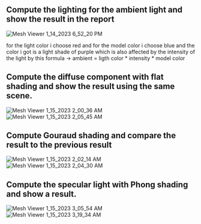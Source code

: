 ## Compute the lighting for the ambient light and show the result in the report

![Mesh Viewer 1_14_2023 6_52_20 PM](https://user-images.githubusercontent.com/115185916/212485544-4dae2191-e88e-434d-98c9-740d3d356a65.png)

for the light color i choose red and for the model color i choose blue and the color i got is a light shade of purple which is also affected by the intensity of the light
by this formula -> ambient = ligth color * intensity * model color


## Compute the diffuse component with flat shading and show the result using the same scene.
![Mesh Viewer 1_15_2023 2_00_36 AM](https://user-images.githubusercontent.com/115185916/212502378-66f62a6f-2954-45d2-a354-25e459d42e7f.png)
![Mesh Viewer 1_15_2023 2_05_45 AM](https://user-images.githubusercontent.com/115185916/212502490-fe6c057f-6ffd-4779-856f-06e0406dac0a.png)

## Compute Gouraud shading and compare the result to the previous result
![Mesh Viewer 1_15_2023 2_02_14 AM](https://user-images.githubusercontent.com/115185916/212502432-b320c315-08b1-42a4-9e1a-c228868a9772.png)
![Mesh Viewer 1_15_2023 2_04_30 AM](https://user-images.githubusercontent.com/115185916/212502474-71099834-48fc-4697-bd73-5a9de708fa3b.png)


## Compute the specular light with Phong shading and show a result.

![Mesh Viewer 1_15_2023 3_05_54 AM](https://user-images.githubusercontent.com/115185916/212504006-fd250b3c-9171-4ae6-967f-1200f9dbd00f.png)
![Mesh Viewer 1_15_2023 3_19_34 AM](https://user-images.githubusercontent.com/115185916/212507743-29eb4265-de8d-4832-a326-c6068283f792.png)
